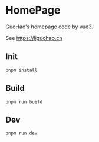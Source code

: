 # HomePage

GuoHao's homepage code by vue3.

See <https://liguohao.cn>

## Init

``` shell
pnpm install
```

## Build

``` shell
pnpm run build
```

## Dev

``` shell
pnpm run dev
```
